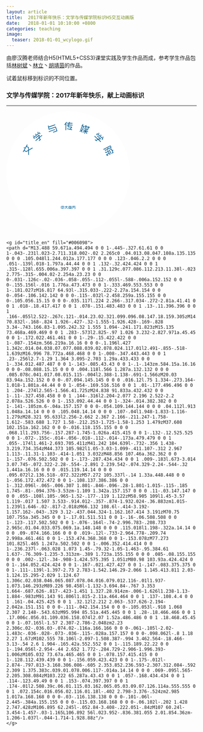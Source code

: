 ```yaml
---
layout: article
title:  2017年新年快乐：文学与传媒学院标识H5交互动画版
date:   2018-01-01 10:10:00 +0800
categories: teaching
image:
  teaser: 2018-01-01_wcylogo.gif
---
```


由廖汉腾老师结合H5(HTML5+CSS3)课堂实践及学生作品而成，参考学生作品包括[林树斌](https://treeice.github.io)丶[林立](http://www.elpsycongroo.cc/)丶[胡靖茵](https://hujingyin.github.io)的作品。

试着鼠标移到标识的不同位置。

### 文学与传媒学院：2017年新年快乐，献上动画标识

---

<style>
#bg_wheel{
    animation-play-state: paused;
}
#bg_wheel:hover{
    animation-play-state: running;
}
#bg_wheel:hover {
	-webkit-animation: wheeling 12s linear alternate infinite;
   -moz-animation: wheeling 12s linear alternate infinite;
   animation: wheeling 12s linear alternate infinite;
}
@keyframes wheeling {
   0% {
       -webkit-transform: rotate(0deg);
       -webkit-transform-origin: 50% 50%;
       -moz-transform: rotate(0deg);
       -moz-transform-origin: 50% 50%;
       transform: rotate(0deg);
       transform-origin: 50% 50%;
    }
    100% {
       -webkit-transform: rotate(-360deg);
       -webkit-transform-origin: 50% 50%;
       -moz-transform: rotate(-360deg);
       -moz-transform-origin: 50% 50%;
       transform: rotate(-360deg);
       transform-origin: 50% 50%;
    }
}

g#bell:hover {
    animation-play-state: paused;
}
g#bell {
    animation-play-state: running;
    -webkit-animation: swinging 1s ease-in-out alternate infinite;
    -moz-animation: swinging 1s ease-in-out alternate infinite;
    animation: swinging 1s ease-in-out alternate infinite;
}
@keyframes swinging {
    0% {
       -webkit-transform: rotate(3deg);
       -webkit-transform-origin: top center;
       -moz-transform: rotate(3deg);
       -moz-transform-origin: top center;
       transform: rotate(3deg);
       transform-origin: top center;
    }
    100% {
       -webkit-transform: rotate(-3deg);
       -webkit-transform-origin: top center;
       -moz-transform: rotate(-3deg);
       -moz-transform-origin: top center;
       transform: rotate(-3deg);
       transform-origin: top center;
    }
}

#gg > stop:nth-child(3) {
    -webkit-animation: waves 4s ease-in-out alternate infinite;
    -moz-animation: waves 4s ease-in-out alternate infinite;
    animation: waves 4s ease-in-out alternate infinite;
}

@keyframes waves {
    0% {
        stop-color: #0d90e1; /*	hsl(203, 89%, 47%) */
    }
    50% {
         stop-color: #0a67a1; /*	hsl(203, 88%, 34%) */
    }
    100% {
         stop-color: #0d90e1;
    }
}
#gg > stop:nth-child(2) {
    -webkit-animation: waves2 4s ease-in-out alternate infinite;
    -moz-animation: waves2 4s ease-in-out alternate infinite;
    animation: waves2 4s ease-in-out alternate infinite;
}

@keyframes waves2 {
    0% {
        stop-color: #0d90e1;
    }
    50% {
         stop-color: #ffffff;
    }
    100% {
         stop-color: #0d90e1;
    }
}

#nfu:hover {
    transform: scale(2); 
}


g#title_zh, g#title_en {
    -webkit-animation: fill_shift 3s linear alternate infinite;
    -moz-animation: fill_shift 3s linear alternate infinite;
    animation: fill_shift 3s linear alternate infinite;
}

@keyframes fill_shift {
    /* lighter 0d90e1  #0a67a1 hsla(203, 88%, 34%, 1.0)  darker #043350 */
    0% {
    fill: hsla(203, 88%, 34%, 1.0);
    }
    50% {
    fill: hsla(23, 88%, 34%, 1.0);
    }
    100% {
    fill: hsla(-157, 88%, 34%, 1.0);
    }
}
</style>


<div id="wcylogo" >
<svg xmlns="http://www.w3.org/2000/svg" viewBox="0 0 120 120" width="65%">
<defs>
        <radialGradient id = "gg" cx = "50%" cy = "60%" r = "50%">
            <stop stop-color = "#0d90e1" offset = "0%"/>
            <stop stop-color = "#0a67a1" offset = "50%"/>
            <stop stop-color = "#043350" offset = "100%"/>
        </radialGradient>
</defs>
<circle id="bg_circle_only" cx="60" cy="60" r="60" fill="#fff"/>
<g id="nfu" fill="#006098">
	<path d="M54.652 92.049v.28l1.303.003-.004 2.216-1.302-.002-.002.431-.34-.002v-.43L53 94.545l.008-2.218 1.303.004.002-.285zm-.343 2.188l.004-1.609h-.964v1.607zm.343-1.607l-.002 1.609h.938l.004-1.609zM59.64 92.952l-1.328-.004-.004.435 1.377 1.372-.272.23-1.288-1.283-1.258 1.28-.272-.213 1.346-1.386v-.435h-1.3v-.33h1.3v-.582l.372.002v.58l1.327.006zM60.64 94.985h-.358l.002-2.163 1.329.004v-.314l-1.342-.002v-.308l1.342.002.002-.146.36.004-.002.142h1.37v.312l-1.37-.004-.002.314h1.344l-.007 2.166h-.542v-.319h.188l.002-1.531-2.316-.002zm1.34-.65l.745.002.003.31-.748-.002v.345l-.36-.005v-.34l-.751-.002v-.31h.751l.004-.287h-.729v-.308l1.027.004.363-.417.34.067-.297.35.37-.002v.308h-.718zm-.612-1.014l.276.231-.346.07-.287-.235zM64.684 93.578l-.428 1.414-.315-.104.445-1.529.062-.71h-.505l.002-.316 1.449.002-.133-.255.352-.08.158.335H67v.317l-2.215-.002-.043.612 2.183.004L66.84 95l-.782-.004-.017-.316.466.002.068-1.104z"/>
</g>
<g id="title">
	<g id="title_zh" fill="#006098">
	<path d="M21.3 42.468l-.062-3.922-1.97 1.127-1.956-1.115-.743 1.31-.569-.325 4.039-7.123.571.324-.743 1.31 1.957 1.115.044 2.274 3.392-1.957.323.563-3.708 2.133.068 4.276zm-3.262-6.63L17 36.11l-.155-.647 1.032-.272zm3.145-.278l-1.642-.935-1.906 3.36 1.642.935 1.948-1.106zM26.993 24.648l-1.23-.134.082-.642 1.23.134zm.137 2.343l-1.102-1.316 6.014-5.053 1.073 1.279-.503.424-.65-.778-5.01 4.209.683.812zm1.944-4.091l-1.229-.133.081-.642 1.23.136zm-.923 3.018l3.588-3.016.562.672-.308 1.691 2.437-2.05.42.507-2.749 2.31 1.386 1.658-1.6 1.346-.42-.506 1.096-.921-.966-1.153-3.01 2.529-.422-.506 3.032-2.546.365-2.023-2.989 2.51zm2.074-4.556l.083-1.238.643.031-.08 1.236zM41.043 14.054l.17.995 6.063-2.145.22.62-6.168 2.182.248 1.393.04.113 6.315-2.235 1.572 4.462-4.012 1.419-.219-.62 3.394-1.203-1.135-3.219-6.316 2.234-.266-.759-.544-3.127zm.077 5.59l5.927-2.097.22.618-5.93 2.099zM58.784 10.88l-.668.905-.105 6.721-.656-.012.09-5.817-.68.903-.522-.4 2.028-2.697zm2.893-.245l-.285.814 2.771.045-.012.656-2.988-.046-.38 1.092 3.506.055-.01.657-3.725-.057-.364 1.044-.002.128 3.49.053-.013.932-1.408 1.432 1.553.324-.138.638-4.796-1.016.146-.636 2.472.52 1.51-1.547-3.481-.053.012-.903.325-.928-1.102-.018.01-.656 1.32.02.381-1.091-1.53-.023.01-.657 1.75.025.36-1.024zM74.699 12.744l-.515 1.317 1.756.69-.24.614-.4-.16-1.377 3.52-.819.394.528 1.348-.602.235-.516-1.305-1.264.602-.282-.583 1.311-.622-.325-.844 1.378-3.518-.414-.165.239-.612.413.165.519-1.317zm-1.297 5.514l1.287-3.291-.743-.294-1.291 3.29.215.553zm2.172 3.502l.742-1.904-2.038.913-.269-.593 2.17-.966-1.7-.665.24-.612 2.037.801.28-.713-1.325-.52 1.007-2.568-.711-.282.236-.61.713.28.259-.663.612.239-.258.663 2.018.795.259-.663.61.24-.259.664.714.277-.24.614-.712-.28-1.005 2.568-1.31-.516-.277.714 2.019.797-.239.61-1.681-.66.928 2.18-.597.254-.871-2.058L76.181 22zm3.01-3.838l.767-1.957-2.018-.793-.77 1.955zm-.682-.632l-.499-1.148.59-.259.498 1.15zM88.296 23.68l3.495 3.129-.581.654-1.717-.065 2.372 2.124-.438.49-2.677-2.396-1.439 1.613-1.557-1.394.438-.487 1.067.954 1.003-1.123-2.931-2.624.438-.49 2.953 2.639 2.048.072-2.91-2.605zm-1.206-.857l1.144-1.28 5.854 5.24-1.112 1.248-.49-.44.676-.756-4.877-4.363-.703.789zm2.292-.472l-.043-1.24.647-.011.043 1.241zm2.027 1.812l-.044-1.238.643-.01.048 1.238zm1.685.923l1.234-.098.062.643-1.232.098zM93.967 36.989l7-3.683 1.092 2.085-2.016 1.061-1.307-.023.291.559-3.04 1.6-.597-1.14.58-.307.293.56 1.88-.99-.329-.621.592-.312 1.47.021 1.297-.682-.481-.924-6.422 3.379zm6.333 5.587l-.629-1.197-1.952 1.028.148.282.88-.162.125.647-1.364.241-.675-1.285 2.534-1.333-.645-1.228-1.84.97-1.22-.546.253-.597.939.416 1.565-.824-.49-.939.579-.305 2.371 4.525zm1.12-1.001l-2.038-3.889.581-.305 2.039 3.887zm-1.086-4.606l1.455-.765.956 1.827.78-.412.305.584-.782.412.952 1.819-1.419.744-.306-.581.84-.441-1.603-3.063-.873.459z"/>
	</g>

	<g id="title_en" fill="#006098">
	<path d="M13.488 59.671a.494.494 0 0 1-.445-.327.61.61 0 0 1-.043-.231l.023-2.711.318.002-.02 2.265c0 .04.013.08.047.108a.135.135 0 0 0 .105.048l1.244.012a.177.177 0 0 0 .123-.046.2.2 0 0 0 .051-.139l.018-1.797a.44.44 0 0 1 .132-.32.424.424 0 0 1 .315-.128l.655.006a.397.397 0 0 1 .31.129c.077.086.112.213.11.38l-.023 2.775-.315-.004.02-2.254a.23.23 0 0 0-.031-.126c-.02-.036-.058-.055-.112-.055l-.588-.006a.152.152 0 0 0-.155.156l-.016 1.776a.473.473 0 0 1-.333.469.553.553 0 0 1-.181.027zM16.817 64.93l-.315.033-.222-2.27a.154.154 0 0 0-.054-.106.142.142 0 0 0-.115-.032l-2.458.259a.155.155 0 0 0-.105.056.15.15 0 0 0-.035.117l.224 2.266-.317.034-.272-2.81a.41.41 0 0 1 .018-.18.417.417 0 0 1 .078-.151.483.483 0 0 1 .13-.11.396.396 0 0 1 .166-.055l2.522-.267c.121-.014.23.02.321.099.096.08.147.18.159.305zM14.431 70.832l-.168-.824 1.926-.427-.32-1.555-1.926.428-.169-.828 3.34-.743.166.83-1.095.242.32 1.555 1.094-.241.171.823zM15.135 73.468a.469.469 0 0 1 .283-.573l2.825-.97 1.026 3.232-2.827.971a.45.45 0 0 1-.172.022.461.461 0 0 1-.29-.15.422.422 0 0 1-.087-.154zm.566.219a.16.16 0 0 0-.1.196l.427 1.342c.014.04.038.07.077.088.039.02.078.024.117.01l2.491-.855-.518-1.639zM16.996 78.772a.468.468 0 0 1-.008-.347.443.443 0 0 1 .23-.256l2.7-1.29 1.364 3.095-2.703 1.29a.433.433 0 0 1-.334.012.487.487 0 0 1-.143-.085.43.43 0 0 1-.1-.143zm.584.15a.16.16 0 0 0-.08.088.15.15 0 0 0 .004.118l.566 1.287a.132.132 0 0 0 .085.078c.041.017.08.015.115-.004l2.388-1.138-.691-1.566zM20.03 83.94a.152.152 0 0 0-.07.094.145.145 0 0 0 .016.12l.75 1.334-.273.164-1.018-1.801a.44.44 0 0 1-.054-.169.516.516 0 0 1 .01-.177.496.496 0 0 1 .204-.274l2.565-1.566.41.725zM24.838 91.833a.432.432 0 0 1-.11-.327.458.458 0 0 1 .144-.316l2.204-2.077 2.196 2.522-2.2 2.078a.526.526 0 0 1-.153.092.44.44 0 0 1-.324-.014.382.382 0 0 1-.141-.105zm.6-.04a.157.157 0 0 0-.054.109.144.144 0 0 0 .04.112l.913 1.048a.14.14 0 0 0 .105.048.14.14 0 0 0 .107-.04l1.948-1.833-1.116-1.279zM28.321 95.633l2.256-2.662 2.367 2.166-.211.247-1.758-1.612-.583.688 1.727 1.58-.212.253-1.725-1.58-1.253 1.479zM37.608 102.151a.162.162 0 0 0-.016.118.155.155 0 0 0 .068.1l1.293.756-.157.287-1.745-1.026a.415.415 0 0 1-.132-.12.525.525 0 0 1-.072-.155c-.014-.056-.018-.112-.014-.173a.479.479 0 0 1 .055-.174l1.461-2.693.705.411zM41.242 104.639l-.732-.356 1.438-3.219.734.354zM44.373 105.982l1.05-3.03-1.099-.411.107-.312 2.967 1.113-.11.31-1.103-.414-1.051 3.032zM48.856 107.46a.362.362 0 0 1-.157-.076.502.502 0 0 1-.173-.287.434.434 0 0 1 .009-.183l.673-3.014 3.07.745-.072.322-2.28-.554-.2.891 2.239.542-.074.329-2.24-.544-.32 1.441a.16.16 0 0 0 .015.119.14.14 0 0 0 .095.072l2.136.518-.072.322zM57.272 105.337l-.14 1.33a.448.448 0 0 1-.056.172.472.472 0 0 1-.108.137.386.386 0 0 1-.312.096l-.065-.006.307 1.801-.846-.096-.28-1.801-1.015-.115-.185 1.745-.81-.094.376-3.53zm-1.109 1.342a.157.157 0 0 0 .11-.03.147.147 0 0 0 .055-.108l.105-.965-1.52-.177-.119 1.122zM58.905 109l1.45-3.57 1.119-.017 1.507 3.533-.914.012-.357-.874-1.932.024-.36.883zm1.015-1.239l1.646-.02-.817-2.018zM66.132 108.6l-.414-3.192-1.157.162-.043-.329 3.12-.437.044.324-1.162.167.414 3.191zM70.75 107.755a.345.345 0 0 1-.17.01.511.511 0 0 1-.16-.06.508.508 0 0 1-.123-.117.502.502 0 0 1-.076-.164l-.74-2.996.783-.208.733 2.965c.01.04.033.075.069.1a.148.148 0 0 0 .115.018l1.198-.322a.14.14 0 0 0 .09-.074.166.166 0 0 0 .019-.12l-.733-2.964.778-.209.74 2.998a.461.461 0 0 1-.153.474.368.368 0 0 1-.153.078zM77.273 101.825l.465 1.247a.502.502 0 0 1-.006.352.414.414 0 0 1-.236.237l-.063.028 1.073 1.45-.79.32-1.05-1.463-.95.384.61 1.637-.76.309-1.235-3.313zm-.389 1.723a.155.155 0 0 0 .085-.08.155.155 0 0 0 .002-.12l-.34-.908-1.424.575.395 1.051zM80.98 103.93a.424.424 0 0 1-.164.052.424.424 0 0 1-.167-.021.427.427 0 0 1-.147-.083.375.375 0 0 1-.111-.139l-1.397-2.73 2.783-1.542.146.29-2.066 1.145.413.811 2.03-1.124.15.295-2.029 1.124.67 1.306c.02.038.046.065.087.078.04.016.079.012.116-.01l1.937-1.073.146.293zM89.226 98.458l-1.132-3.694.84-.767 3.353 1.664-.687.626-.817-.423-1.451 1.327.28.914zm-.006-1.626l1.238-1.13-1.884-.983zM91.143 91.806l1.815-2.11a.464.464 0 0 1 .137-.108.4.4 0 0 1 .161-.04.425.425 0 0 1 .32.12l2.212 2.063-.537.626-2.194-2.042a.151.151 0 0 0-.111-.042.154.154 0 0 0-.105.053l-.918 1.068 2.307 2.148-.543.63zM95.994 85.51a.445.445 0 0 1 .28-.18.466.466 0 0 1 .17.006c.056.01.109.036.158.074l2.07 1.52a.486.486 0 0 1 .18.468.45.45 0 0 1-.07.165l-1.57 2.307-2.786-2.048zm2.23 2.306c.02-.036.03-.074.02-.116a.166.166 0 0 0-.061-.105l-2.02-1.483c-.036-.028-.073-.036-.115-.028a.157.157 0 0 0-.098.062l-.8 1.18 2.27 1.67zM102.555 78.106l-2.097-1.508.387-.994 3.462.564-.18.466-3.13-.54 2.6 1.904-.165.42a.552.552 0 0 1-.115.189.22.22 0 0 1-.194.056l-2.954-.44 2.652 1.772-.284.729-2.906-1.996.393-1.006zM105.032 73.67a.465.465 0 0 1-.078.157.415.415 0 0 1-.128.112.439.439 0 0 1-.156.059.423.423 0 0 1-.175-.012l-2.874-.797.813-3.168.306.086-.605 2.353.852.236.593-2.307.312.084-.592 2.309 1.375.383c.039.01.078.006.117-.014a.14.14 0 0 0 .069-.095l.565-2.205.308.084zM103.222 65.287a.43.43 0 0 1 .057-.168.434.434 0 0 1 .114-.123.49.49 0 0 1 .153-.074.397.397 0 0 1 .174-.01l2.508.39c.06.01.115.03.162.065.05.03.09.07.126.114a.555.555 0 0 1 .072.154c.016.056.02.116.01.18l-.402 2.798-3.376-.524zm2.985 1.017a.168.168 0 0 0-.03-.116.138.138 0 0 0-.101-.06l-2.445-.384a.155.155 0 0 0-.115.03.168.168 0 0 0-.06.102l-.202 1.428 2.747.428zM106.895 62.245l-.052.84-3.408-.222.051-.84zM107 60.24l-3.454-1.457-.03-1.165L106.892 56l.023.952-.836.381.055 2.01.854.36zm-1.206-1.037l-.044-1.714-1.928.88z"/>
	</g>
</g>

<g id="wave_word" fill="url(#gg)">
    <path id="wave_word_left" d="M39.748 30.87c3.316-2.216 9.106-4.376 11.734-4.627.479-1.58 1.24-3.839 2.018-5.243-19.01 1.736-33.966 18.918-34 39.888-.016 9.043 2.747 17.39 7.41 24.112-12.617-35.765 5.877-49.467 12.838-54.13"/>
    <path id="wave_word_right" d="M100.5 61.651c.04-20.4-14.67-37.358-34-40.651.765 1.495 1.535 3.644 2.02 5.125 2.747.667 9.581 3.635 12.87 6.456C88.807 38.948 105.632 53.52 93.233 85c4.568-6.627 7.25-14.672 7.267-23.349"/>
</g>

<g id="bg_wheel"> 
    <circle id="bg_circle" cx="60" cy="60" r="60" fill="#fff" fill-opacity="0"/>
	<g id="wheel">
		<path id="wheel_outer" d="M116.97 58.148c-.476-14.564-6.422-28.245-16.738-38.524C89.966 9.394 76.353 3.505 61.912 3.029a61.552 61.552 0 0 0-3.77 0c-15.209.5-29.322 6.886-39.737 17.993C7.997 32.139 2.535 46.632 3.031 61.848c.476 14.566 6.416 28.246 16.736 38.524 10.269 10.229 23.877 16.124 38.324 16.597 1.242.04 2.511.044 3.76-.004 15.221-.488 29.328-6.884 39.735-17.987 10.417-11.11 15.87-25.611 15.384-40.83m-1.514 2.825c-.03 1.234-.065 2.506-.19 3.763a55.224 55.224 0 0 1-.498 4.113l-.066.42-2.274-.363.055-.404.13-.879c.055-.369.11-.758.156-1.134l-.614-.067c-.165 1.278-.342 2.579-.62 3.87-.235 1.25-.56 2.584-1.008 4.158l.598.174c.158-.528.29-1.067.424-1.597l.19-.763 2.235.547-.097.406c-.271 1.222-.648 2.44-1.007 3.612l-.112.373-.434-.136.428.155-.257.732c-.36 1.037-.736 2.112-1.192 3.15l-.157.376-2.139-.874.171-.4c.262-.605.509-1.238.731-1.868l-.575-.205c-.42 1.174-.909 2.328-1.51 3.664l-.404-.184.404.189a59.396 59.396 0 0 1-1.923 3.801l.53.302c.187-.336.367-.677.546-1.01.13-.26.272-.518.41-.774l.197-.36 2.048 1.047-.192.382a55.048 55.048 0 0 1-2.078 3.694 50.01 50.01 0 0 1-2.295 3.454l-.24.336-1.89-1.345.269-.343c.334-.442.646-.915.939-1.377.068-.091.132-.184.19-.284l-.509-.33a50.773 50.773 0 0 1-2.492 3.456l-.493-.38.493.38a58.21 58.21 0 0 1-2.769 3.25l.447.41 1.626-1.815 1.75 1.505-.283.324c-.847.956-1.838 2.081-2.897 3.11v-.006c-.952.982-1.961 1.887-2.943 2.755l-.318.279-1.52-1.756.331-.276c.4-.329.788-.688 1.159-1.04.107-.104.216-.203.327-.308l-.418-.435a61.418 61.418 0 0 1-2.993 2.593 67.51 67.51 0 0 1-3.41 2.514l.337.502c.123-.083.239-.166.364-.249.425-.292.868-.59 1.28-.9l.34-.254 1.38 1.868-.848.6c-.948.662-1.926 1.356-2.946 1.963-1.005.657-2.074 1.24-3.103 1.81l-.846.462-1.076-2.042 2.137-1.183-.311-.522c-1.069.599-2.28 1.26-3.521 1.83-1.463.7-2.72 1.239-3.908 1.68l.214.578c.618-.236 1.25-.475 1.86-.753l.393-.178.9 2.127-.373.168c-1.25.566-2.563 1.023-3.828 1.473l-.146.047-.116-.339.108.34a49.34 49.34 0 0 1-3.975 1.167l-.402.104-.573-2.228.395-.112c.283-.08.57-.152.855-.231.367-.09.738-.182 1.108-.296l-.185-.598c-1.614.472-2.907.799-4.125 1.042-1.246.276-2.596.495-4.21.7l.072.615c.544-.065 1.08-.15 1.613-.238l.793-.123.371 2.272-.402.075c-1.218.22-2.462.352-3.67.48l-.542.056v-.008c-.296.026-.587.046-.88.067-1.038.07-2.111.146-3.175.134l-.412-.004-.037-2.311.441.008c.658.006 1.34-.029 2-.067l-.038-.607c-1.195.07-2.402.067-3.574.067l-.361-.004v.002a59.802 59.802 0 0 1-4.253-.27l-.064.607.438.038c.526.049 1.049.101 1.567.138l.427.026-.151 2.317-.437-.038c-.32-.03-.632-.059-.956-.082-1.028-.09-2.095-.176-3.148-.355v.01c-1.312-.172-2.614-.434-3.88-.686l-.62-.122.493-2.258 2.388.466.11-.599c-1.287-.247-2.597-.503-3.887-.856-1.565-.406-2.874-.795-4.077-1.224l-.196.58c.666.236 1.29.445 1.906.615l.412.118-.672 2.208-.398-.112c-1.195-.337-2.37-.773-3.509-1.197l-.505-.19.144-.395-.159.39c-1.156-.466-2.497-1.022-3.793-1.664l-.38-.185 1.002-2.065.373.167.672.314c.379.183.77.376 1.164.532l.243-.564a45.46 45.46 0 0 1-3.83-1.863 42.683 42.683 0 0 1-3.675-2.164l-.338.518c.57.381 1.154.722 1.716 1.053l.37.215-1.177 1.982-.367-.203c-1.082-.624-2.118-1.314-3.13-2l-.367-.248-.012.006-.595-.443c-.898-.649-1.828-1.328-2.693-2.067l-.315-.268 1.453-1.783.325.274c.483.39 1.02.832 1.579 1.242l.369-.497a46.043 46.043 0 0 1-3.07-2.51 53.328 53.328 0 0 1-3.07-2.916l-.445.432c.272.27.538.545.814.806.21.203.424.41.63.613l.293.3-1.597 1.653-.303-.29a53.94 53.94 0 0 1-2.88-2.976l.367-.335-.373.329c-.923-1.043-1.826-2.083-2.655-3.185l-.25-.33 1.838-1.416.25.35c.39.536.828 1.047 1.256 1.548l.002.006.466-.387c-.802-.951-1.554-1.953-2.43-3.136l.396-.28-.395.28a58.013 58.013 0 0 1-2.337-3.566l-.528.302 1.288 2.073-1.936 1.264-.427-.679c-.667-1.077-1.353-2.183-1.96-3.321h-.003c-.59-1.027-1.098-2.106-1.589-3.143l-.451-.96 2.122-.95.165.39c.208.469.452.946.676 1.408.068.134.132.269.196.396l.542-.274c-.564-1.104-1.102-2.323-1.754-3.877l.423-.178-.425.166a62.817 62.817 0 0 1-1.423-4.006l-.577.168c.05.143.092.282.131.428.161.499.318 1 .493 1.493l.14.394-2.192.775-.354-1.07c-.348-1.067-.707-2.17-.99-3.294l.003.008c-.336-1.176-.588-2.365-.833-3.529l-.194-.935 2.268-.428.507 2.382.595-.142c-.274-1.272-.544-2.562-.727-3.867-.243-1.618-.397-2.972-.473-4.228l-.617.038c.04.607.097 1.25.195 1.996l.047.426-2.296.248-.057-.408c-.132-1.035-.189-2.083-.245-3.092-.02-.352-.037-.696-.061-1.039l.428-.026-.433.002c0-.376.002-.75-.004-1.122-.016-.984-.027-2.008.036-3.023l.027-.404 2.315.085-.039.434a38.62 38.62 0 0 0-.045 2.012l.614-.008c-.01-1.29.069-2.594.153-3.852l.002-.104.38.022-.38-.026c.103-1.294.266-2.678.505-4.23l-.601-.109-.36 2.415-2.283-.278.15-1.091c.168-1.158.341-2.345.592-3.514.196-1.089.474-2.175.742-3.223.079-.27.146-.538.212-.81l.103-.418 2.235.627-.108.408c-.143.5-.267 1.01-.389 1.523-.039.142-.072.288-.105.428l.589.138c.309-1.26.684-2.611 1.156-4.098l.442.143-.442-.154c.546-1.59 1.014-2.842 1.5-3.989l-.566-.235c-.05.135-.115.278-.165.413-.202.476-.41.968-.583 1.45l-.144.403-2.173-.824.32-.803c.436-1.13.9-2.28 1.443-3.398.542-1.216 1.18-2.4 1.797-3.548l.278-.518 2.011 1.118-1.133 2.156.544.27c.624-1.177 1.245-2.335 1.943-3.457a46.524 46.524 0 0 1 2.344-3.515l-.497-.37c-.4.552-.79 1.088-1.145 1.65l-.23.365-1.92-1.292.224-.35c.65-1.011 1.382-1.982 2.097-2.924l.328-.431.316.24-.311-.248a54.62 54.62 0 0 1 2.678-3.163l.287-.302 1.697 1.545-.265.31a30.98 30.98 0 0 1-.585.653c-.258.28-.52.565-.763.863l.478.398c.815-.962 1.702-1.965 2.67-2.922.905-.945 1.923-1.9 3.11-2.922l-.401-.474c-.414.35-.818.727-1.214 1.091l-.59.55-1.57-1.682.298-.292c.896-.855 1.852-1.658 2.78-2.433l.426-.355.25.298-.238-.311.618-.468c.872-.674 1.776-1.36 2.716-1.983l.35-.227 1.304 1.903-.352.24c-.538.363-1.104.742-1.644 1.161l.375.492a43.133 43.133 0 0 1 3.515-2.392 45.454 45.454 0 0 1 3.71-2.102l-.282-.563c-.383.188-.762.404-1.13.61-.209.12-.427.239-.645.359l-.363.199-1.131-2 .363-.219c1.194-.681 2.427-1.29 3.69-1.909l.029-.016a.135.135 0 0 0 .049-.02l.57-.256c1.025-.458 2.088-.933 3.176-1.315l.385-.14.82 2.165-.408.145c-.64.222-1.268.485-1.856.742l.242.56c1.221-.533 2.48-.98 3.676-1.4 1.213-.417 2.523-.796 4.086-1.202l-.146-.594-2.353.624-.642-2.217 1.106-.292c1.081-.29 2.195-.586 3.314-.801 1.018-.24 2.06-.404 3.072-.559.34-.052.67-.104 1.015-.156l.419-.073.312 2.293-2.409.387.108.599a46.845 46.845 0 0 1 3.935-.522l.027.339-.027-.339c1.352-.12 2.796-.232 4.255-.236l-.012-.609a26.477 26.477 0 0 0-1.997.066l-.434.028-.114-2.306.405-.027c1.11-.087 2.23-.077 3.32-.075l.921.002v.416l.02-.416.4.016c1.222.048 2.485.1 3.734.241l.414.047-.228 2.29-.804-.075a31.303 31.303 0 0 0-1.62-.13l-.034.625c1.63.097 2.989.228 4.247.428 1.24.162 2.541.398 4.185.767l.144-.607c-.37-.089-.752-.162-1.115-.23a12.137 12.137 0 0 1-.866-.174l-.404-.077.418-2.264.414.071c1.228.22 2.502.51 4.144.94 1.384.381 2.639.74 3.867 1.193l.393.143-.762 2.185-.405-.152c-.595-.232-1.233-.416-1.842-.607l-.059-.014-.173.588c1.259.371 2.49.828 3.737 1.292a59.625 59.625 0 0 1 3.878 1.7l.273-.545-2.203-1.035L82 9.045l.387.182c.241.118.493.232.738.35.974.453 1.997.936 2.967 1.47 1.03.534 2.032 1.139 3.004 1.733l.95.57-1.242 1.96-.357-.22c-.442-.288-.903-.555-1.356-.825-.125-.072-.25-.149-.379-.223l-.3.53a57.396 57.396 0 0 1 3.356 2.124l-.254.362.254-.362c1.316.93 2.413 1.745 3.407 2.56l.383-.47c-.111-.09-.231-.186-.346-.284-.393-.323-.799-.665-1.22-.955l-.358-.248 1.403-1.856.332.255c1.076.818 2.213 1.713 3.286 2.68 1.09.942 2.16 1.996 3.012 2.843l.3.302-1.643 1.614-1.75-1.7-.414.445a57.387 57.387 0 0 1 2.971 3.057l-.294.262.294-.262a53.457 53.457 0 0 1 2.718 3.29l.481-.37a23.904 23.904 0 0 1-.198-.266 24.504 24.504 0 0 0-1.036-1.306l-.29-.327 1.798-1.477.27.323a49.864 49.864 0 0 1 2.505 3.296h.004a58.802 58.802 0 0 1 2.266 3.475l.216.36-1.975 1.187-.22-.35c-.164-.246-.311-.494-.466-.747a45.763 45.763 0 0 0-.603-.97l-.523.34c.655 1.025 1.384 2.19 2.017 3.37h.004a44.368 44.368 0 0 1 1.893 3.82l.57-.249c-.3-.68-.61-1.312-.865-1.813l-.192-.388 2.07-1.016.19.365c.506.982.946 2 1.362 2.99.117.265.233.522.348.789l-.375.162.383-.14c.096.26.192.519.292.784.385 1.01.775 2.055 1.088 3.118l.118.394-2.192.702-.132-.41a36.353 36.353 0 0 0-.634-1.908l-.575.213c.397 1.08.772 2.262 1.197 3.78.408 1.438.717 2.88.966 4.15l.609-.111c-.075-.377-.16-.755-.234-1.12-.066-.284-.127-.578-.189-.86l-.082-.4 2.25-.518.09.414c.357 1.625.619 2.952.786 4.177.222 1.328.342 2.686.463 3.993l.045.541-2.323.172-.016-.434a27.36 27.36 0 0 0-.157-1.55 37.958 37.958 0 0 0-.051-.443l-.593.075c.16 1.404.239 2.814.32 4.242l-.407.021.406-.006c.014 1.44.027 2.85-.047 4.256l.607.039c.01-.153.016-.304.018-.449.026-.512.056-1.044.052-1.56l-.006-.432 2.326.025z" fill="#006098"/>
		<path id="wheel_inner" d="M86.274 104.977l.364-.207 1.17 2-2.185 1.207.297.558.095-.055c1.027-.561 2.09-1.145 3.089-1.79l.22.341-.212-.35c1.006-.597 1.975-1.284 2.915-1.947l.138-.104-.361-.509c-.328.246-.658.464-.983.687-.237.164-.475.33-.716.495l-.354.243-1.293-1.935.358-.235a57.16 57.16 0 0 0 3.747-2.738l.006.002c1.066-.882 2.187-1.834 3.24-2.845l.306-.29 1.605 1.69-.328.292c-.211.19-.423.392-.633.586-.284.265-.575.54-.875.806l.403.468a43.745 43.745 0 0 0 2.616-2.455c.92-.902 1.809-1.882 2.582-2.76l-.477-.415-1.665 1.856-1.693-1.591.283-.308c1.216-1.316 2.178-2.436 3.029-3.524 1.066-1.381 1.952-2.615 2.699-3.772l.23-.364 1.944 1.27-.237.36c-.143.206-.283.428-.42.634-.236.35-.472.717-.73 1.075l.509.36a53.671 53.671 0 0 0 2.018-3.075l.388.234-.388-.234a54.374 54.374 0 0 0 1.865-3.296l-.56-.293c-.077.137-.146.27-.217.405-.243.466-.498.944-.77 1.414l-.207.372-2.009-1.143.198-.368a54.797 54.797 0 0 0 2.114-4.135l.004-.002c.658-1.481 1.192-2.731 1.63-4.016l.137-.415 2.179.786-.13.395c-.227.654-.472 1.301-.729 1.941l.573.24c.382-.894.698-1.83 1.015-2.738l.259-.736.106-.366c.318-1.03.645-2.1.904-3.172l-.607-.147c-.168.658-.34 1.345-.552 2.013l-.128.388-2.216-.656.125-.397c.51-1.736.86-3.17 1.108-4.502.302-1.425.49-2.872.674-4.273l.05-.415 2.295.26-.053.42c-.052.541-.133 1.076-.202 1.597-.029.157-.05.308-.07.455l.622.1c.2-1.31.344-2.484.425-3.56l-.006-.003c.135-1.25.168-2.533.198-3.775h-.619c-.004.394-.027.796-.041 1.185-.019.286-.028.572-.044.859l-.012.437-2.323-.13.018-.425c.099-1.524.093-3.067.073-4.633-.085-1.57-.172-3.105-.368-4.635l-.053-.42 2.31-.281.042.432c.026.289.067.577.098.863.043.384.089.786.126 1.184l.613-.05c-.115-1.206-.23-2.444-.43-3.645l.421-.072-.42.06a50.253 50.253 0 0 0-.691-3.722l-.615.139c.034.151.064.306.098.46.108.51.223 1.033.326 1.57l.07.413-2.273.415-.077-.41c-.272-1.356-.596-2.947-1.052-4.522l.527-.147-.527.147c-.463-1.692-.876-2.966-1.328-4.13l-.151-.405 2.167-.804.154.385c.263.668.49 1.328.686 1.965l.604-.188c-.293-.907-.629-1.807-.955-2.683-.105-.265-.2-.523-.294-.78-.115-.268-.23-.524-.34-.79-.366-.852-.748-1.742-1.165-2.577l-.568.278c.271.54.58 1.203.868 1.883l.154.386-2.116.927-.168-.393a45.688 45.688 0 0 0-2.033-4.138c-.7-1.32-1.52-2.615-2.235-3.726l-.231-.36 1.93-1.27.225.355c.307.447.591.907.872 1.363.079.128.156.257.239.39l.54-.318a49.166 49.166 0 0 0-1.96-3.006c-.691-.991-1.44-1.978-2.279-3.022l-.483.388c.279.339.544.689.793 1.036.158.192.307.394.467.6l.265.347-1.865 1.388-.257-.345c-.824-1.125-1.76-2.263-2.93-3.592l-.003.008c-.925-1.038-1.956-2.09-3.255-3.322l-.3-.294 1.582-1.696 1.786 1.737.452-.435c-.95-.946-1.78-1.753-2.677-2.525l.267-.313-.283.308c-.941-.857-1.953-1.653-2.914-2.405l-.372.497c.313.241.623.504.928.745.221.182.435.366.674.542l.344.269-1.49 1.807-.327-.276c-1.07-.903-2.25-1.791-3.702-2.81h.004a54.764 54.764 0 0 0-3.678-2.308l-.373-.22 1.157-2.017.374.228c.245.154.498.3.749.45.338.198.682.397 1.012.6l.338-.516-.22-.137c-.96-.578-1.953-1.185-2.962-1.7l.192-.384-.214.376c-.953-.537-1.962-1.017-2.94-1.474a4.494 4.494 0 0 1-.35-.162l-.255.58 2.256 1.061-1.035 2.08-.374-.188a60.15 60.15 0 0 0-4.214-1.865c-1.38-.514-2.73-1.009-4.116-1.4l-.409-.122.662-2.227.874.261c.49.154 1.002.308 1.504.478l.204-.587c-1.118-.385-2.268-.712-3.535-1.062a53.897 53.897 0 0 0-3.59-.83l-.112.625c.148.025.293.061.445.09.518.1 1.062.196 1.593.345l.396.109-.526 2.237-.414-.096c-1.825-.415-3.234-.68-4.555-.851l.045-.38-.055.38c-1.347-.213-2.812-.351-4.616-.446l-.423-.027.122-2.296.405.01c.7.016 1.4.078 2.079.148l.065-.635a60.645 60.645 0 0 0-3.295-.195l-.381-.02c-.313.002-.623 0-.94-.002-.94 0-1.904-.008-2.849.041l.023.627c.72-.035 1.416-.04 2.077-.039h.421l.018 2.323-.433-.002c-1.572-.016-3.16.104-4.635.227-1.29.12-2.697.317-4.307.59l-.415.077-.409-2.293 2.465-.384-.081-.627c-.206.033-.411.06-.604.09-.994.15-2.035.312-3.019.553l-.1-.423.082.427c-1.105.21-2.22.506-3.294.794l-.283.072.179.603 2.408-.637.546 2.255-.407.105c-1.718.44-3.129.84-4.427 1.285-1.316.46-2.718.962-4.052 1.563l-.392.177-.917-2.128.376-.17c.605-.269 1.25-.547 1.918-.794l-.23-.588c-.915.347-1.84.761-2.73 1.158l-.643.282c-1.123.552-2.232 1.095-3.29 1.69l.31.553c.09-.05.185-.106.279-.155.504-.284 1.02-.572 1.56-.826l.37-.169 1.04 2.055-.376.192a48.506 48.506 0 0 0-4.04 2.276l-.23-.366.218.372a42.413 42.413 0 0 0-3.813 2.615l-.344.261-1.388-1.842.324-.26a28.76 28.76 0 0 1 1.679-1.22l-.355-.522c-.805.55-1.587 1.15-2.34 1.727l-.618.471-.417.353a50.152 50.152 0 0 0-2.45 2.124l.427.456c.502-.46 1.013-.936 1.558-1.375l.324-.259 1.493 1.755-.321.282a45.207 45.207 0 0 0-3.392 3.152l-.33-.308.322.323c-1.062 1.042-2.027 2.161-2.917 3.213l-.274.325-1.764-1.47.253-.33c.334-.436.706-.847 1.068-1.236.096-.11.192-.224.295-.333l-.473-.424a56.27 56.27 0 0 0-2.357 2.811l-.34.437c-.618.823-1.267 1.669-1.842 2.545l.518.35c.384-.567.789-1.12 1.203-1.683l.253-.339 1.863 1.38-.251.342a46.418 46.418 0 0 0-2.593 3.843c-.755 1.217-1.422 2.484-2.106 3.773l-.188.368-2.077-1.034 1.17-2.204-.543-.308c-.566 1.052-1.135 2.122-1.625 3.203-.554 1.124-1.026 2.317-1.475 3.468l-.006.014.58.219c.146-.374.296-.742.45-1.099.116-.27.22-.537.33-.804l.16-.405 2.14.923-.167.388c-.54 1.236-1.048 2.582-1.645 4.34a52.231 52.231 0 0 0-1.24 4.466l-.104.411-2.257-.52.103-.418c.067-.282.139-.562.21-.845.095-.386.188-.768.288-1.15l-.6-.172c-.035.132-.064.265-.11.397-.261 1.04-.537 2.12-.728 3.176l-.433-.072.427.092c-.253 1.15-.413 2.338-.587 3.497l-.031.231.62.076.362-2.461 2.294.383-.067.413a54.158 54.158 0 0 0-.562 4.613l-.006.101c-.087 1.39-.178 2.828-.143 4.241l.008.425-2.321.012.004-.413a26.41 26.41 0 0 1 .01-2.072l-.622-.031c-.038.858-.03 1.72-.019 2.56.002.373.014.743.012 1.116.024.351.04.697.065 1.052.038.87.087 1.759.186 2.633l.625-.063a27.3 27.3 0 0 1-.16-2.077l-.016-.41 2.31-.145.015.437c.071 1.357.23 2.817.497 4.609.195 1.417.508 2.846.798 4.223l.095.412-.4.115-1.85.429-.522-2.436-.614.119.02.1c.247 1.148.488 2.334.823 3.485.272 1.103.633 2.212.99 3.285l.084.249.588-.21c-.125-.374-.25-.75-.364-1.128-.083-.286-.178-.553-.27-.831l-.134-.421 2.224-.66.129.405c.4 1.34.902 2.77 1.523 4.367.717 1.729 1.313 3.032 1.925 4.235l.196.376-2.073 1.06-.19-.397c-.123-.261-.253-.524-.378-.78a36.27 36.27 0 0 1-.522-1.067l-.566.257.083.183c.49 1.028 1 2.1 1.568 3.098l-.4.23.413-.22c.586 1.118 1.26 2.207 1.924 3.263l.522-.342-1.309-2.127 2.002-1.172.217.356a60.653 60.653 0 0 0 2.53 3.898c.962 1.307 1.785 2.388 2.678 3.419l.277.327-1.764 1.503-.566-.662c-.336-.412-.69-.83-1.027-1.256l-.49.376c.739.966 1.54 1.881 2.374 2.821.83.936 1.692 1.823 2.55 2.662l.436-.457c-.106-.111-.218-.22-.322-.327a24.487 24.487 0 0 1-1.143-1.157l-.274-.306 1.665-1.587.299.308a52.476 52.476 0 0 0 3.324 3.19h.004a44.2 44.2 0 0 0 3.373 2.735l.342.247-1.376 1.853-.338-.235c-.579-.409-1.135-.85-1.641-1.271l-.403.49c.761.617 1.57 1.212 2.35 1.788l.532.384.42.282a61.87 61.87 0 0 0 2.732 1.771l.326-.543a36.024 36.024 0 0 1-1.758-1.11l-.342-.24 1.268-1.933.352.233c1.384.924 2.685 1.7 3.99 2.376l-.2.374.206-.376c1.222.676 2.551 1.31 4.178 2.01l.39.173-.902 2.115-.38-.146a24.78 24.78 0 0 1-1.62-.72c-.09-.045-.19-.098-.28-.14l-.276.58a71.86 71.86 0 0 0 3.375 1.456l.51.188c1.002.366 2.033.754 3.073 1.073l.18-.6a38.782 38.782 0 0 1-1.967-.672l-.384-.145.778-2.181.405.145c1.28.48 2.69.914 4.423 1.365l-.064.251.064-.25c1.374.371 2.792.643 4.174.904l.486.094-.382 2.286-2.45-.478-.137.614c1.191.235 2.417.48 3.625.63l-.046.403.065-.4c1.029.167 2.085.259 3.12.344.168.012.359.031.534.05l.035-.622c-.4-.035-.792-.071-1.178-.114a45.73 45.73 0 0 1-.865-.082l-.435-.039.257-2.309.42.047c1.391.16 2.889.27 4.592.315h.388c1.303.002 2.652.004 3.963-.1l.427-.028.139 2.32-.566.033c-.627.043-1.274.078-1.92.084l.008.629c.904-.01 1.817-.078 2.705-.135.332-.024.658-.04.983-.067l.436-.043c1.054-.117 2.143-.232 3.209-.407l-.101-.625c-.668.107-1.372.222-2.062.284l-.416.03-.263-2.283.423-.057c1.792-.212 3.245-.437 4.572-.74l.102.438-.09-.441c1.306-.252 2.698-.606 4.495-1.15l.395-.116.679 2.203-.386.124c-.52.19-1.056.327-1.568.454-.147.035-.29.08-.442.112l.156.622a55.383 55.383 0 0 0 3.53-1.06l.138-.049c1.131-.392 2.298-.806 3.415-1.279l-.251-.576c-.6.251-1.216.482-1.811.703l-.512.19-.803-2.177.396-.143c1.29-.465 2.645-1.04 4.269-1.805l.36.76-.355-.76c1.364-.64 2.705-1.382 3.855-2.03m-24.613 5.59c-1.121.04-2.247.04-3.357.005-26.532-.87-47.996-22.36-48.865-48.937C9 48.135 13.85 35.261 23.086 25.401 32.331 15.534 44.855 9.865 58.36 9.424a53.74 53.74 0 0 1 3.354-.002c26.538.866 48.004 22.363 48.863 48.93.437 13.512-4.408 26.38-13.64 36.244-9.247 9.866-21.777 15.533-35.276 15.972" fill="#006098"/>
	</g>
</g>
<g id="bell">
<path id="yoke" d="M60.194 30c.114-.175.264-.34.452-.468L65 26.688c-.86-2.424-2.133-5.36-2.657-5.89-1.194-1.08-3.436-1.063-4.806.048-.515.494-1.721 3.26-2.537 5.559l4.734 3.126c.193.13.346.294.46.469" fill="#0a67a1"/>
	<g id="bell_body">
		<path id="bell_bottom" d="M29.07 88.869s14.505-15.943 25.046-15.696C70.606 73.565 89 87.927 89 87.927s-24.333-5.782-36.019-5.408c-9.105.293-23.91 6.35-23.91 6.35" fill="#00487a"/>
		<path id="bell_text_inner" fill="#0a67a1" d="M62.269 60.383l3.936.008-.003 1.599-3.937-.008zM58.84 54.749l4.374.006-.004 3.308-4.375-.005zM65.33 54.77l4.503.006-.005 3.313-4.502-.006zM58.83 49.285l4.377.008-.006 3.314-4.377-.007z M65.34 49.293l4.502.011-.009 3.32-4.502-.013z"/>
		<path id="bell_rest" d="M67.76 29.197l-2.633 1.97c2.521.846 5.977 2.433 8.346 5.246 3.865 4.594 8.632 17.827 8.839 18.385l-2.818 1.795c-.048-.132-4.814-13.998-8.326-18.169-3.317-3.943-9.696-5.053-9.762-5.066a1.48 1.48 0 0 1-1.074-.756 1.479 1.479 0 0 1-1.092.758c-.071.014-7.045 1.1-10.373 5.023-3.545 4.18-9.611 17.85-9.666 17.984l-2.62-1.702c.23-.553 6.131-13.748 9.994-18.306 2.424-2.861 6.19-4.445 8.897-5.261l-2.953-2.229c-3.6.415-8.433 1.523-9.806 3.417C36.343 41.024 30.784 76.449 29 88.869c14.891-13.345 22.413-15.32 26.542-14.852 7.986.895 22.46 7.672 33.457 13.91C87.3 73.767 83.03 42.611 77.455 34.02c-1.282-1.973-6.024-3.807-9.695-4.822M52.954 70.515l-2.125-.144 1.18-17.985-2.367-.004-1.88 17.788-2.115-.234 1.983-18.752 1.056-.964 3.468.006.355-5.562-4.56-.008.003-2.164 5.7.012 1.057 1.15zm20.5-.043l-9.224-.018-9.044-.018.006-2.16 7.974.019.002-1.066-5.45-.012-1.055-1.086.01-4.454 2.121.004-.007 3.374 4.388.01v-.925l-1.967-.004-1.058-1.087.008-2.829-2.402-.004-1.054-1.082.02-10.941 1.059-1.082 5.44.01.005-1.387-5.782-.012.006-2.154 5.78.01.002-1.964 2.128.002-.004 1.965 5.86.01-.003 2.157-5.861-.011-.002 1.389 5.567.008 1.058 1.092-.021 10.937-1.06 1.078-2.554-.004-.006 2.827-1.062 1.081-1.97-.002-.002.925 4.497.006.01-3.69 2.12.001-.013 4.777-1.058 1.078-5.559-.008-.004 1.066 8.168.018z" fill="#006098"/>
	</g>
</g>
</svg>
</div>
